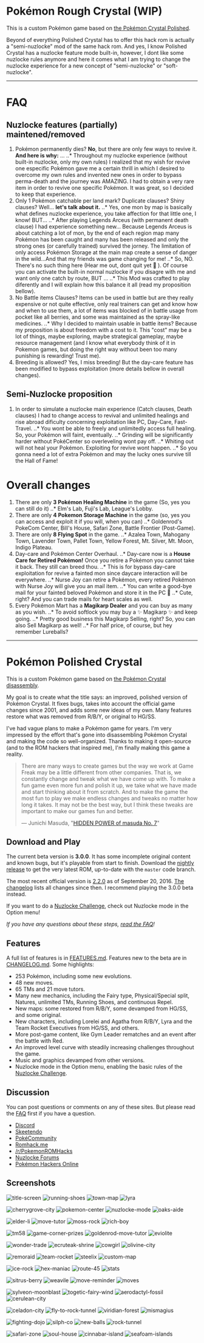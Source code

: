 # Pokémon Rough Crystal (WIP)

This is a custom Pokémon game based on [the Pokémon Crystal Polished](https://github.com/Rangi42/polishedcrystal).

Beyond of everything Polished Crystal has to offer this hack rom is actually a "semi-nuzlocke" mod of the same hack rom. 
And yes, I know Polished Crystal has a nuzlocke feature mode built-in, however, I dont like some nuzlocke rules anymore and here it comes what I am trying to change the nuzlocke experience for a new concept of "semi-nuzlocke" or "soft-nuzlocke".
___
# FAQ
  ## Nuzlocke features (partially) maintened/removed
  
  1. Pokémon permanently dies? **No**, but there are only few ways to revive it. **And here is why:** ...
  ..* Throughout my nuzlocke experience (without built-in nuzlocke, only my own rules) I realized that my wish for revive one especific Pokémon gave me a certain thrill in which I desired to overcome my own rules and invented new ones in order to bypass perma-death and the journey was AMAZING. I had to obtain a very rare item in order to revive one specific Pokémon. It was great, so I decided to keep that experience.
  2. Only 1 Pokémon catchable per land mark? Duplicate clauses? Shiny clauses? Well... **let's talk about it.**
  ..* Yes, one mon by map is basically what defines nuzlocke experience, you take affection for that little one, I know! BUT...
  ..* After playing Legends Arceus (with permanent death clause) I had experience something new... Because Legends Arceus is about catching a lot of mon, by the end of each region map many Pokémon has been caught and many has been released and only the strong ones (or carefully trained) survived the jorney. The limitation of only access Pokémon Storage at the main map create a sense of danger in the wild...And that my friends was game changing for me! 
  ..* So, NO. There's no such thing here (Hear me out, dont quit yet :rofl: ). Of course you can activate the built-in normal nuzlocke if you disagre with me and want only one catch by route, BUT ...
  ..*  This Mod was crafted to play diferently and I will explain how this balance it all (read my proposition bellow).
  3. No Battle items Clauses? Items can be used in battle but are they really expensive or not quite effective, only real trainers can get and know how and when to use them, a lot of items was blocked of in battle usage from pocket like all berries, and some was maintained as the spray-like medicines.
  ..* Why I decided to maintain usable in battle items? Because my proposition is about freedom with a cost to it. This "cost" may be a lot of things, maybe exploring, maybe strategical gameplay, maybe resource management (and I know what everybody think of it in Pokemon games, but doing the right way without been too many punishing is rewarding! Trust me).
  4. Breeding is allowed? Yes, I miss breeding! But the day-care feature has been modified to bypass exploitation (more details bellow in overall changes).

  ## Semi-Nuzlocke proposition
  
  1. In order to simulate a nuzlocke main experience (Catch clauses, Death clauses) I had to change access to revival and unlimited healings and rise abroad dificulty concerning exploitation like PC, Day-Care, Fast-Travel.
  ..* You wont be able to freely and unlimitedly access full healing. So, your Pokémon will faint, eventually.
  ..* Grinding will be significantly harder without PokéCenter so overleveling wont pay off.
  ..* Whiting out will not heal your Pokémon. Exploiting for revive wont happen. 
  ..* So you gonna need a lot of extra Pokémon and may the lucky ones survive till the Hall of Fame!
     
  # Overall changes
  
  1. There are only **3 Pokémon Healing Machine** in the game (So, yes you can still do it)
  ..* Elm's Lab, Fuji's Lab, League's Lobby.
  2. There are only **4 Pokemon Storage Machine** in the game (so, yes you can access and exploit it if you will, when you can)
  ..* Goldenrod's PokeCom Center, Bill's House, Safari Zone, Battle Frontier (Post-Game).
  3. There are only **8 Flying Spot** in the game.
  ..* Azalea Town, Mahogany Town, Lavender Town, Pallet Town, Yellow Forest, Mt. Silver, Mt. Moon, Indigo Plateau.
  4. Day-care and Pokémon Center Overhaul.
  ..* Day-care now is a **House Care for Retired Pokémon!** Once you retire a Pokémon you cannot take it back. They still can breed thou.
     ..* This is for bypass day-care exploitation for revive a fainted mon since daycare interaction will be everywhere.
  ..* Nurse Joy can retire a Pokémon, every retired Pokémon with Nurse Joy will give you an mail item.
     ..* You can write a good-bye mail for your fainted beloved Pokémon and store it in the PC :smiling_face_with_tear:
     ..* Cute, right? And you can trade mails for heart scales as well.
  5. Every Pokémon Mart has a **Magikarp Dealer** and you can buy as many as you wish. 
    ..* To avoid softlock you may buy a :sparkles: Magikarp :sparkles: and keep going. 
     ..* Pretty good business this Magikarp Selling, right? So, you can also Sell Magikarp as well! 
        ..* For half price, of course, but hey remember Lureballs? 
    
    
___
# Pokémon Polished Crystal

This is a custom Pokémon game based on [the Pokémon Crystal disassembly](https://github.com/pret/pokecrystal).

My goal is to create what the title says: an improved, polished version of Pokémon Crystal. It fixes bugs, takes into account the official game changes since 2001, and adds some new ideas of my own. Many features restore what was removed from R/B/Y, or original to HG/SS.

I've had vague plans to make a Pokémon game for years. I'm very impressed by the effort that's gone into disassembling Pokémon Crystal and making the code so well-organized. Thanks to making it open-source (and to the ROM hackers that inspired me), I'm finally making this game a reality.

> There are many ways to create games but the way we work at Game Freak may be a little different from other companies. That is, we constantly change and tweak what we have come up with. To make a fun game even more fun and polish it up, we take what we have made and start thinking about it from scratch. And to make the game the most fun to play we make endless changes and tweaks no matter how long it takes. It may not be the best way, but I think these tweaks are important to make our games fun and better.
>
> — Junichi Masuda, "[HIDDEN POWER of masuda No. 7](https://www.gamefreak.co.jp/blog/dir_english/?p=21)"


## Download and Play

The current beta version is **3.0.0**. It has some incomplete original content and known bugs, but it's playable from start to finish. Download the [nightly release](https://github.com/Rangi42/polishedcrystal/releases/tag/v3.0.0-beta) to get the very latest ROM, up-to-date with the `master` code branch.

The most recent official version is [2.2.0](https://github.com/Rangi42/polishedcrystal/releases/tag/v2.2.0) as of September 20, 2016. [The changelog](CHANGELOG.md) lists all changes since then. I recommend playing the 3.0.0 beta instead.

If you want to do a [Nuzlocke Challenge](http://bulbapedia.bulbagarden.net/wiki/Nuzlocke_Challenge), check out Nuzlocke mode in the Option menu!

*If you have any questions about these steps, [read the FAQ](FAQ.md)!*


## Features

A full list of features is in [FEATURES.md](FEATURES.md). Features new to the beta are in [CHANGELOG.md](CHANGELOG.md). Some highlights:

* 253 Pokémon, including some new evolutions.
* 48 new moves.
* 65 TMs and 21 move tutors.
* Many new mechanics, including the Fairy type, Physical/Special split, Natures, unlimited TMs, Running Shoes, and continuous Repel.
* New maps: some restored from R/B/Y, some devamped from HG/SS, and some original.
* New characters, including Lorelei and Agatha from R/B/Y, Lyra and the Team Rocket Executives from HG/SS, and others.
* More post-game content, like Gym Leader rematches and an event after the battle with Red.
* An improved level curve with steadily increasing challenges throughout the game.
* Music and graphics devamped from other versions.
* Nuzlocke mode in the Option menu, enabling the basic rules of the [Nuzlocke Challenge](http://bulbapedia.bulbagarden.net/wiki/Nuzlocke_Challenge).


## Discussion

You can post questions or comments on any of these sites. But please read the [FAQ](FAQ.md) first if you have a question.

* [Discord](https://discord.gg/ZK5pqK8)
* [Skeetendo](https://hax.iimarckus.org/topic/6874/)
* [PokéCommunity](http://www.pokecommunity.com/showthread.php?t=373172)
* [Romhack.me](http://www.romhack.me/polishedcrystal/wall/)
* [/r/PokemonROMHacks](https://www.reddit.com/r/PokemonROMhacks/comments/51kbcn/pok%C3%A9mon_polished_crystal_200/)
* [Nuzlocke Forums](http://s7.zetaboards.com/Nuzlocke_Forum/topic/11003710/)
* [Pokémon Hackers Online](http://www.pokemonhackersonline.com/showthread.php?t=15811)


## Screenshots

![title-screen](screenshots/title-screen.png)
![running-shoes](screenshots/running-shoes.png)
![town-map](screenshots/town-map.png)
![lyra](screenshots/lyra.png)
  
![cherrygrove-city](screenshots/cherrygrove-city.png)
![pokemon-center](screenshots/pokemon-center.png)
![nuzlocke-mode](screenshots/nuzlocke-mode.png)
![oaks-aide](screenshots/oaks-aide.png)
  
![elder-li](screenshots/elder-li.png)
![move-tutor](screenshots/move-tutor.png)
![moss-rock](screenshots/moss-rock.png)
![rich-boy](screenshots/rich-boy.png)
  
![tm58](screenshots/tm58.png)
![game-corner-prizes](screenshots/game-corner-prizes.png)
![goldenrod-move-tutor](screenshots/goldenrod-move-tutor.png)
![eviolite](screenshots/eviolite.png)
  
![wonder-trade](screenshots/wonder-trade.png)
![ecruteak-shrine](screenshots/ecruteak-shrine.png)
![cowgirl](screenshots/cowgirl.png)
![olivine-city](screenshots/olivine-city.png)
  
![remoraid](screenshots/remoraid.png)
![team-rocket](screenshots/team-rocket.png)
![steelix](screenshots/steelix.png)
![custom-map](screenshots/custom-map.png)
  
![ice-rock](screenshots/ice-rock.png)
![hex-maniac](screenshots/hex-maniac.png)
![route-45](screenshots/route-45.png)
![stats](screenshots/stats.png)

![sitrus-berry](screenshots/sitrus-berry.png)
![weavile](screenshots/weavile.png)
![move-reminder](screenshots/move-reminder.png)
![moves](screenshots/moves.png)
  
![sylveon-moonblast](screenshots/sylveon-moonblast.png)
![togetic-fairy-wind](screenshots/togetic-fairy-wind.png)
![aerodactyl-fossil](screenshots/aerodactyl-fossil.png)
![cerulean-city](screenshots/cerulean-city.png)
  
![celadon-city](screenshots/celadon-city.png)
![fly-to-rock-tunnel](screenshots/fly-to-rock-tunnel.png)
![viridian-forest](screenshots/viridian-forest.png)
![mismagius](screenshots/mismagius.png)
  
![fighting-dojo](screenshots/fighting-dojo.png)
![silph-co](screenshots/silph-co.png)
![new-balls](screenshots/new-balls.png)
![rock-tunnel](screenshots/rock-tunnel.png)
  
![safari-zone](screenshots/safari-zone.png)
![soul-house](screenshots/soul-house.png)
![cinnabar-island](screenshots/cinnabar-island.png)
![seafoam-islands](screenshots/seafoam-islands.png)
